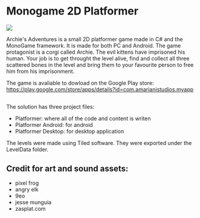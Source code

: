 # Monogame 2D Platformer
<img src="https://i.imgur.com/nSYS0b4.png"/>


Archie's Adventures is a small 2D platformer game made in C# and the MonoGame framework. It is made for both PC and Android. The game protagonist is a corgi called Archie. The evil kittens have imprisoned his human. Your job is to get throught the level alive, find and collect all three scattered bones in the level and bring them to your favourite person to free him from his imprisonment. 

The game is avaliable to dowload on the Google Play store: https://play.google.com/store/apps/details?id=com.amarianistudios.myapp
 
 ## 
 The solution has three project files: 
 - Platformer: where all of the code and content is writen
 - Platformer Android: for android 
 - Platformer Desktop: for desktop application
 
 The levels were made using Tiled software. They were exported under the LevelData folder.
 
 ## Credit for art and sound assets:
 - pixel frog
 - angry elk
 - 9eo
 - jesse munguia
 - zasplat.com
 
 
